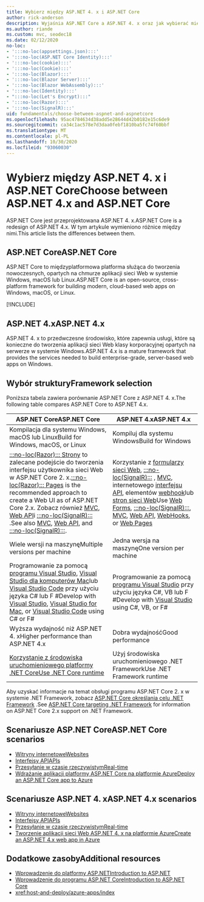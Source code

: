 ```yaml
---
title: Wybierz między ASP.NET 4. x i ASP.NET Core
author: rick-anderson
description: Wyjaśnia ASP.NET Core a ASP.NET 4. x oraz jak wybierać między nimi.
ms.author: riande
ms.custom: mvc, seodec18
ms.date: 02/12/2020
no-loc:
- ':::no-loc(appsettings.json):::'
- ':::no-loc(ASP.NET Core Identity):::'
- ':::no-loc(cookie):::'
- ':::no-loc(Cookie):::'
- ':::no-loc(Blazor):::'
- ':::no-loc(Blazor Server):::'
- ':::no-loc(Blazor WebAssembly):::'
- ':::no-loc(Identity):::'
- ":::no-loc(Let's Encrypt):::"
- ':::no-loc(Razor):::'
- ':::no-loc(SignalR):::'
uid: fundamentals/choose-between-aspnet-and-aspnetcore
ms.openlocfilehash: 95ac4784634d38add5e28644d42b0182e15c6de9
ms.sourcegitcommit: ca34c1ac578e7d3daa0febf1810ba5fc74f60bbf
ms.translationtype: MT
ms.contentlocale: pl-PL
ms.lasthandoff: 10/30/2020
ms.locfileid: "93060030"
---
```

# <a name="choose-between-aspnet-4x-and-aspnet-core"></a><span data-ttu-id="c764a-103">Wybierz między ASP.NET 4. x i ASP.NET Core</span><span class="sxs-lookup"><span data-stu-id="c764a-103">Choose between ASP.NET 4.x and ASP.NET Core</span></span>

<span data-ttu-id="c764a-104">ASP.NET Core jest przeprojektowana ASP.NET 4. x.</span><span class="sxs-lookup"><span data-stu-id="c764a-104">ASP.NET Core is a redesign of ASP.NET 4.x.</span></span> <span data-ttu-id="c764a-105">W tym artykule wymieniono różnice między nimi.</span><span class="sxs-lookup"><span data-stu-id="c764a-105">This article lists the differences between them.</span></span>

## <a name="aspnet-core"></a><span data-ttu-id="c764a-106">ASP.NET Core</span><span class="sxs-lookup"><span data-stu-id="c764a-106">ASP.NET Core</span></span>

<span data-ttu-id="c764a-107">ASP.NET Core to międzyplatformowa platforma służąca do tworzenia nowoczesnych, opartych na chmurze aplikacji sieci Web w systemie Windows, macOS lub Linux.</span><span class="sxs-lookup"><span data-stu-id="c764a-107">ASP.NET Core is an open-source, cross-platform framework for building modern, cloud-based web apps on Windows, macOS, or Linux.</span></span>

[!INCLUDE[](~/includes/benefits.md)]

## <a name="aspnet-4x"></a><span data-ttu-id="c764a-108">ASP.NET 4.x</span><span class="sxs-lookup"><span data-stu-id="c764a-108">ASP.NET 4.x</span></span>

<span data-ttu-id="c764a-109">ASP.NET 4. x to przedwczesne środowisko, które zapewnia usługi, które są konieczne do tworzenia aplikacji sieci Web klasy korporacyjnej opartych na serwerze w systemie Windows.</span><span class="sxs-lookup"><span data-stu-id="c764a-109">ASP.NET 4.x is a mature framework that provides the services needed to build enterprise-grade, server-based web apps on Windows.</span></span>

## <a name="framework-selection"></a><span data-ttu-id="c764a-110">Wybór struktury</span><span class="sxs-lookup"><span data-stu-id="c764a-110">Framework selection</span></span>

<span data-ttu-id="c764a-111">Poniższa tabela zawiera porównanie ASP.NET Core z ASP.NET 4. x.</span><span class="sxs-lookup"><span data-stu-id="c764a-111">The following table compares ASP.NET Core to ASP.NET 4.x.</span></span>

| <span data-ttu-id="c764a-112">ASP.NET Core</span><span class="sxs-lookup"><span data-stu-id="c764a-112">ASP.NET Core</span></span> | <span data-ttu-id="c764a-113">ASP.NET 4.x</span><span class="sxs-lookup"><span data-stu-id="c764a-113">ASP.NET 4.x</span></span> |
|---|---|
|<span data-ttu-id="c764a-114">Kompilacja dla systemu Windows, macOS lub Linux</span><span class="sxs-lookup"><span data-stu-id="c764a-114">Build for Windows, macOS, or Linux</span></span>|<span data-ttu-id="c764a-115">Kompiluj dla systemu Windows</span><span class="sxs-lookup"><span data-stu-id="c764a-115">Build for Windows</span></span>|
|<span data-ttu-id="c764a-116">[ :::no-loc(Razor)::: Strony](xref:razor-pages/index) to zalecane podejście do tworzenia interfejsu użytkownika sieci Web w ASP.NET Core 2. x.</span><span class="sxs-lookup"><span data-stu-id="c764a-116">[:::no-loc(Razor)::: Pages](xref:razor-pages/index) is the recommended approach to create a Web UI as of ASP.NET Core 2.x.</span></span> <span data-ttu-id="c764a-117">Zobacz również [MVC](xref:mvc/overview), [Web API](xref:tutorials/first-web-api)i [:::no-loc(SignalR):::](xref:signalr/introduction) .</span><span class="sxs-lookup"><span data-stu-id="c764a-117">See also [MVC](xref:mvc/overview), [Web API](xref:tutorials/first-web-api), and [:::no-loc(SignalR):::](xref:signalr/introduction).</span></span>|<span data-ttu-id="c764a-118">Korzystanie z [formularzy sieci Web](/aspnet/web-forms), [:::no-loc(SignalR):::](/aspnet/signalr) , [MVC](/aspnet/mvc), internetowego [interfejsu API](/aspnet/web-api/), elementów [webhook](/aspnet/webhooks/)lub [stron sieci Web](/aspnet/web-pages)</span><span class="sxs-lookup"><span data-stu-id="c764a-118">Use [Web Forms](/aspnet/web-forms), [:::no-loc(SignalR):::](/aspnet/signalr), [MVC](/aspnet/mvc), [Web API](/aspnet/web-api/), [WebHooks](/aspnet/webhooks/), or [Web Pages](/aspnet/web-pages)</span></span>|
|<span data-ttu-id="c764a-119">Wiele wersji na maszynę</span><span class="sxs-lookup"><span data-stu-id="c764a-119">Multiple versions per machine</span></span>|<span data-ttu-id="c764a-120">Jedna wersja na maszynę</span><span class="sxs-lookup"><span data-stu-id="c764a-120">One version per machine</span></span>|
|<span data-ttu-id="c764a-121">Programowanie za pomocą [programu Visual Studio](https://visualstudio.microsoft.com/vs/), [Visual Studio dla komputerów Mac](https://visualstudio.microsoft.com/vs/mac/)lub [Visual Studio Code](https://code.visualstudio.com/) przy użyciu języka C# lub F #</span><span class="sxs-lookup"><span data-stu-id="c764a-121">Develop with [Visual Studio](https://visualstudio.microsoft.com/vs/), [Visual Studio for Mac](https://visualstudio.microsoft.com/vs/mac/), or [Visual Studio Code](https://code.visualstudio.com/) using C# or F#</span></span>|<span data-ttu-id="c764a-122">Programowanie za pomocą [programu Visual Studio](https://visualstudio.microsoft.com/vs/) przy użyciu języka C#, VB lub F #</span><span class="sxs-lookup"><span data-stu-id="c764a-122">Develop with [Visual Studio](https://visualstudio.microsoft.com/vs/) using C#, VB, or F#</span></span>|
|<span data-ttu-id="c764a-123">Wyższa wydajność niż ASP.NET 4. x</span><span class="sxs-lookup"><span data-stu-id="c764a-123">Higher performance than ASP.NET 4.x</span></span>|<span data-ttu-id="c764a-124">Dobra wydajność</span><span class="sxs-lookup"><span data-stu-id="c764a-124">Good performance</span></span>|
|[<span data-ttu-id="c764a-125">Korzystanie z środowiska uruchomieniowego platformy .NET Core</span><span class="sxs-lookup"><span data-stu-id="c764a-125">Use .NET Core runtime</span></span>](/dotnet/standard/choosing-core-framework-server)|<span data-ttu-id="c764a-126">Użyj środowiska uruchomieniowego .NET Framework</span><span class="sxs-lookup"><span data-stu-id="c764a-126">Use .NET Framework runtime</span></span>|

<span data-ttu-id="c764a-127">Aby uzyskać informacje na temat obsługi programu ASP.NET Core 2. x w systemie .NET Framework, zobacz [ASP.NET Core określania celu .NET Framework](xref:index#target-framework) .</span><span class="sxs-lookup"><span data-stu-id="c764a-127">See [ASP.NET Core targeting .NET Framework](xref:index#target-framework) for information on ASP.NET Core 2.x support on .NET Framework.</span></span>

## <a name="aspnet-core-scenarios"></a><span data-ttu-id="c764a-128">Scenariusze ASP.NET Core</span><span class="sxs-lookup"><span data-stu-id="c764a-128">ASP.NET Core scenarios</span></span>

* [<span data-ttu-id="c764a-129">Witryny internetowe</span><span class="sxs-lookup"><span data-stu-id="c764a-129">Websites</span></span>](xref:tutorials/first-mvc-app/index)
* [<span data-ttu-id="c764a-130">Interfejsy API</span><span class="sxs-lookup"><span data-stu-id="c764a-130">APIs</span></span>](xref:tutorials/first-web-api)
* [<span data-ttu-id="c764a-131">Przesyłanie w czasie rzeczywistym</span><span class="sxs-lookup"><span data-stu-id="c764a-131">Real-time</span></span>](xref:signalr/introduction)
* [<span data-ttu-id="c764a-132">Wdrażanie aplikacji platformy ASP.NET Core na platformie Azure</span><span class="sxs-lookup"><span data-stu-id="c764a-132">Deploy an ASP.NET Core app to Azure</span></span>](/azure/app-service/app-service-web-get-started-dotnet)

## <a name="aspnet-4x-scenarios"></a><span data-ttu-id="c764a-133">Scenariusze ASP.NET 4. x</span><span class="sxs-lookup"><span data-stu-id="c764a-133">ASP.NET 4.x scenarios</span></span>

* [<span data-ttu-id="c764a-134">Witryny internetowe</span><span class="sxs-lookup"><span data-stu-id="c764a-134">Websites</span></span>](/aspnet/mvc)
* [<span data-ttu-id="c764a-135">Interfejsy API</span><span class="sxs-lookup"><span data-stu-id="c764a-135">APIs</span></span>](/aspnet/web-api)
* [<span data-ttu-id="c764a-136">Przesyłanie w czasie rzeczywistym</span><span class="sxs-lookup"><span data-stu-id="c764a-136">Real-time</span></span>](/aspnet/signalr)
* [<span data-ttu-id="c764a-137">Tworzenie aplikacji sieci Web ASP.NET 4. x na platformie Azure</span><span class="sxs-lookup"><span data-stu-id="c764a-137">Create an ASP.NET 4.x web app in Azure</span></span>](/azure/app-service/app-service-web-get-started-dotnet-framework)

## <a name="additional-resources"></a><span data-ttu-id="c764a-138">Dodatkowe zasoby</span><span class="sxs-lookup"><span data-stu-id="c764a-138">Additional resources</span></span>

* [<span data-ttu-id="c764a-139">Wprowadzenie do platformy ASP.NET</span><span class="sxs-lookup"><span data-stu-id="c764a-139">Introduction to ASP.NET</span></span>](/aspnet/overview)
* [<span data-ttu-id="c764a-140">Wprowadzenie do programu ASP.NET Core</span><span class="sxs-lookup"><span data-stu-id="c764a-140">Introduction to ASP.NET Core</span></span>](xref:index)
* <xref:host-and-deploy/azure-apps/index>
